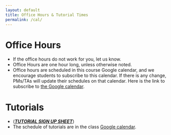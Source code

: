 ```yaml
---
layout: default
title: Office Hours & Tutorial Times
permalink: /cal/
---
```


# Office Hours

- If the office hours do not work for you, let us know.
- Office Hours are one hour long, unless otherwise noted.
- Office hours are scheduled in this course Google calendar, and we encourage students to subscribe to this calendar. If there is any change, PMs/TAs will update their schedules on that calendar. Here is the link to subscribe to [the Google calendar](https://calendar.google.com/calendar/u/0?cid=Y19mYmRlYzA1M2NjNGRjN2MwOWZjODM1OGQ1ODNmMTY2YzhlNTRjZTcwMDE4Yjc3M2JmMWRkZmU4ZDYzYjUyNzIxQGdyb3VwLmNhbGVuZGFyLmdvb2dsZS5jb20).


# Tutorials

- ([**_TUTORIAL SIGN UP SHEET_**](https://docs.google.com/spreadsheets/d/1epNYAIB3sNFyeAligfU2GfwEpfRt81pVmPF4hwXGTRk/edit?usp=sharing))
- The schedule of tutorials are in the class [Google calendar](https://calendar.google.com/calendar/u/0?cid=Y19mYmRlYzA1M2NjNGRjN2MwOWZjODM1OGQ1ODNmMTY2YzhlNTRjZTcwMDE4Yjc3M2JmMWRkZmU4ZDYzYjUyNzIxQGdyb3VwLmNhbGVuZGFyLmdvb2dsZS5jb20).

